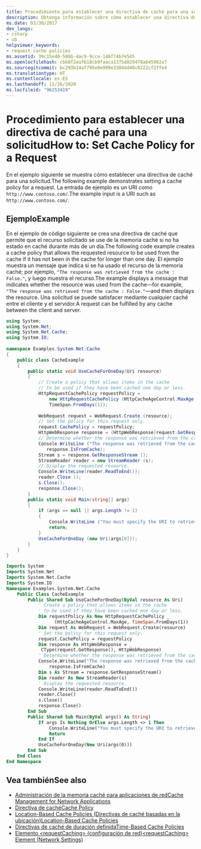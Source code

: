 ```yaml
---
title: Procedimiento para establecer una directiva de caché para una solicitud
description: Obtenga información sobre cómo establecer una directiva de caché para una solicitud en .NET Framework. Esta directiva de caché permite que se use un recurso de la memoria caché durante período de un día.
ms.date: 03/30/2017
dev_langs:
- csharp
- vb
helpviewer_keywords:
- request cache policies
ms.assetid: 39c15e40-586b-4ac9-9cce-146f74b7e545
ms.openlocfilehash: cbb8f2eaf618cb9faaca1375d829478a645962a7
ms.sourcegitcommit: bc293b14af795e0e999e3304dd40c0222cf2ffe4
ms.translationtype: HT
ms.contentlocale: es-ES
ms.lasthandoff: 11/26/2020
ms.locfileid: "96253419"
---
```

# <a name="how-to-set-cache-policy-for-a-request"></a><span data-ttu-id="773d2-104">Procedimiento para establecer una directiva de caché para una solicitud</span><span class="sxs-lookup"><span data-stu-id="773d2-104">How to: Set Cache Policy for a Request</span></span>

<span data-ttu-id="773d2-105">En el ejemplo siguiente se muestra cómo establecer una directiva de caché para una solicitud.</span><span class="sxs-lookup"><span data-stu-id="773d2-105">The following example demonstrates setting a cache policy for a request.</span></span> <span data-ttu-id="773d2-106">La entrada de ejemplo es un URI como `http://www.contoso.com/`.</span><span class="sxs-lookup"><span data-stu-id="773d2-106">The example input is a URI such as `http://www.contoso.com/`.</span></span>  
  
## <a name="example"></a><span data-ttu-id="773d2-107">Ejemplo</span><span class="sxs-lookup"><span data-stu-id="773d2-107">Example</span></span>  

 <span data-ttu-id="773d2-108">En el ejemplo de código siguiente se crea una directiva de caché que permite que el recurso solicitado se use de la memoria caché si no ha estado en caché durante más de un día.</span><span class="sxs-lookup"><span data-stu-id="773d2-108">The following code example creates a cache policy that allows the requested resource to be used from the cache if it has not been in the cache for longer than one day.</span></span> <span data-ttu-id="773d2-109">El ejemplo muestra un mensaje que indica si se ha usado el recurso de la memoria caché; por ejemplo, `"The response was retrieved from the cache : False."`, y luego muestra el recurso.</span><span class="sxs-lookup"><span data-stu-id="773d2-109">The example displays a message that indicates whether the resource was used from the cache—for example, `"The response was retrieved from the cache : False."`—and then displays the resource.</span></span> <span data-ttu-id="773d2-110">Una solicitud se puede satisfacer mediante cualquier caché entre el cliente y el servidor.</span><span class="sxs-lookup"><span data-stu-id="773d2-110">A request can be fulfilled by any cache between the client and server.</span></span>  
  
```csharp  
using System;  
using System.Net;  
using System.Net.Cache;  
using System.IO;  
  
namespace Examples.System.Net.Cache  
{  
    public class CacheExample  
    {
        public static void UseCacheForOneDay(Uri resource)  
        {  
            // Create a policy that allows items in the cache  
            // to be used if they have been cached one day or less.  
            HttpRequestCachePolicy requestPolicy =
                new HttpRequestCachePolicy (HttpCacheAgeControl.MaxAge,  
                TimeSpan.FromDays(1));  
  
            WebRequest request = WebRequest.Create (resource);  
            // Set the policy for this request only.  
            request.CachePolicy = requestPolicy;  
            HttpWebResponse response = (HttpWebResponse)request.GetResponse();  
            // Determine whether the response was retrieved from the cache.  
            Console.WriteLine ("The response was retrieved from the cache : {0}.",  
               response.IsFromCache);  
            Stream s = response.GetResponseStream ();  
            StreamReader reader = new StreamReader (s);  
            // Display the requested resource.  
            Console.WriteLine(reader.ReadToEnd());  
            reader.Close ();  
            s.Close();  
            response.Close();  
        }  
        public static void Main(string[] args)  
        {  
            if (args == null || args.Length != 1)  
            {  
                Console.WriteLine ("You must specify the URI to retrieve.");  
                return;  
            }  
            UseCacheForOneDay (new Uri(args[0]));  
        }  
    }  
}  
```  
  
```vb  
Imports System  
Imports System.Net  
Imports System.Net.Cache  
Imports System.IO  
Namespace Examples.System.Net.Cache  
    Public Class CacheExample  
        Public Shared Sub UseCacheForOneDay(ByVal resource As Uri)  
            ' Create a policy that allows items in the cache  
            ' to be used if they have been cached one day or less.  
            Dim requestPolicy As New HttpRequestCachePolicy _  
                  (HttpCacheAgeControl.MaxAge, TimeSpan.FromDays(1))  
            Dim request As WebRequest = WebRequest.Create(resource)  
            ' Set the policy for this request only.  
            request.CachePolicy = requestPolicy  
            Dim response As HttpWebResponse = _  
             CType(request.GetResponse(), HttpWebResponse)  
            ' Determine whether the response was retrieved from the cache.  
            Console.WriteLine("The response was retrieved from the cache : {0}.", _  
                response.IsFromCache)  
            Dim s As Stream = response.GetResponseStream()  
            Dim reader As New StreamReader(s)  
            ' Display the requested resource.  
            Console.WriteLine(reader.ReadToEnd())  
            reader.Close()  
            s.Close()  
            response.Close()  
        End Sub  
        Public Shared Sub Main(ByVal args() As String)  
            If args Is Nothing OrElse args.Length <> 1 Then  
                Console.WriteLine("You must specify the URI to retrieve.")  
                Return  
            End If  
            UseCacheForOneDay(New Uri(args(0)))  
        End Sub  
    End Class  
End Namespace  
```  
  
## <a name="see-also"></a><span data-ttu-id="773d2-111">Vea también</span><span class="sxs-lookup"><span data-stu-id="773d2-111">See also</span></span>

- [<span data-ttu-id="773d2-112">Administración de la memoria caché para aplicaciones de red</span><span class="sxs-lookup"><span data-stu-id="773d2-112">Cache Management for Network Applications</span></span>](cache-management-for-network-applications.md)
- [<span data-ttu-id="773d2-113">Directiva de caché</span><span class="sxs-lookup"><span data-stu-id="773d2-113">Cache Policy</span></span>](cache-policy.md)
- [<span data-ttu-id="773d2-114">Location-Based Cache Policies (Directivas de caché basadas en la ubicación)</span><span class="sxs-lookup"><span data-stu-id="773d2-114">Location-Based Cache Policies</span></span>](location-based-cache-policies.md)
- [<span data-ttu-id="773d2-115">Directivas de caché de duración definida</span><span class="sxs-lookup"><span data-stu-id="773d2-115">Time-Based Cache Policies</span></span>](time-based-cache-policies.md)
- [<span data-ttu-id="773d2-116">Elemento \<requestCaching> (configuración de red)</span><span class="sxs-lookup"><span data-stu-id="773d2-116">\<requestCaching> Element (Network Settings)</span></span>](../configure-apps/file-schema/network/requestcaching-element-network-settings.md)
